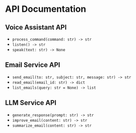 # API Documentation

## Voice Assistant API
- `process_command(command: str) -> str`
- `listen() -> str`
- `speak(text: str) -> None`

## Email Service API
- `send_email(to: str, subject: str, message: str) -> str`
- `read_email(email_id: str) -> dict`
- `list_emails(query: str = None) -> list`

## LLM Service API
- `generate_response(prompt: str) -> str`
- `improve_email(content: str) -> str`
- `summarize_email(content: str) -> str`
